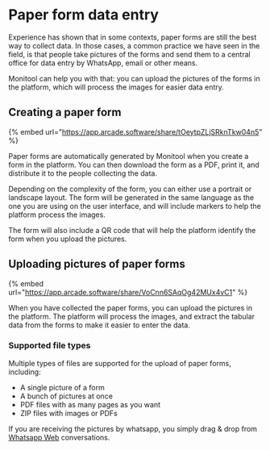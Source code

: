 # Paper form data entry

Experience has shown that in some contexts, paper forms are still the best way to collect data. In those cases, a common practice we have seen in the field, is that people take pictures of the forms and send them to a central office for data entry by WhatsApp, email or other means.

Monitool can help you with that: you can upload the pictures of the forms in the platform, which will process the images for easier data entry.

## Creating a paper form

{% embed url="https://app.arcade.software/share/tOeytpZLjSRknTkw04n5" %}

Paper forms are automatically generated by Monitool when you create a form in the platform. You can then download the form as a PDF, print it, and distribute it to the people collecting the data.

Depending on the complexity of the form, you can either use a portrait or landscape layout. The form will be generated in the same language as the one you are using on the user interface, and will include markers to help the platform process the images.

The form will also include a QR code that will help the platform identify the form when you upload the pictures.

## Uploading pictures of paper forms

{% embed url="https://app.arcade.software/share/VoCnn6SAqOg42MUx4vC1" %}

When you have collected the paper forms, you can upload the pictures in the platform. The platform will process the images, and extract the tabular data from the forms to make it easier to enter the data.

### Supported file types

Multiple types of files are supported for the upload of paper forms, including:

- A single picture of a form
- A bunch of pictures at once
- PDF files with as many pages as you want
- ZIP files with images or PDFs

If you are receiving the pictures by whatsapp, you simply drag & drop from [Whatsapp Web](https://web.whatsapp.com/) conversations.
